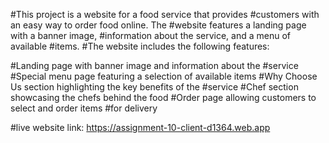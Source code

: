 #This project is a website for a food service that provides #customers with an easy way to order food online. The #website features a landing page with a banner image, #information about the service, and a menu of available #items.
#The website includes the following features:

#Landing page with banner image and information about the #service
#Special menu page featuring a selection of available items
#Why Choose Us section highlighting the key benefits of the #service
#Chef section showcasing the chefs behind the food
#Order page allowing customers to select and order items #for delivery

#live website link:  https://assignment-10-client-d1364.web.app